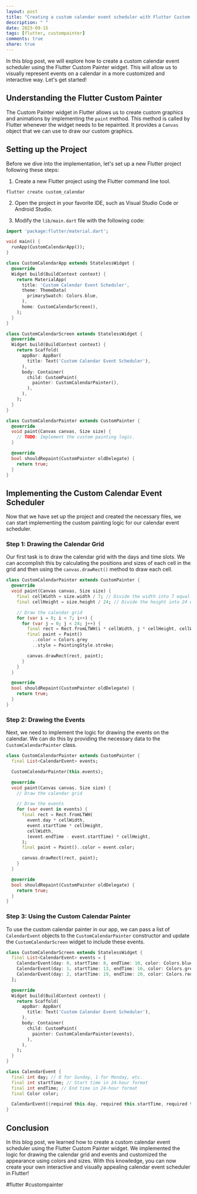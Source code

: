 ```yaml
---
layout: post
title: "Creating a custom calendar event scheduler with Flutter Custom Painter"
description: " "
date: 2023-09-15
tags: [flutter, custompainter]
comments: true
share: true
---
```


In this blog post, we will explore how to create a custom calendar event scheduler using the Flutter Custom Painter widget. This will allow us to visually represent events on a calendar in a more customized and interactive way. Let's get started!

## Understanding the Flutter Custom Painter

The Custom Painter widget in Flutter allows us to create custom graphics and animations by implementing the `paint` method. This method is called by Flutter whenever the widget needs to be repainted. It provides a `Canvas` object that we can use to draw our custom graphics.

## Setting up the Project

Before we dive into the implementation, let's set up a new Flutter project following these steps:

1. Create a new Flutter project using the Flutter command line tool.
```
flutter create custom_calendar
```

2. Open the project in your favorite IDE, such as Visual Studio Code or Android Studio.

3. Modify the `lib/main.dart` file with the following code:

```dart
import 'package:flutter/material.dart';

void main() {
  runApp(CustomCalendarApp());
}

class CustomCalendarApp extends StatelessWidget {
  @override
  Widget build(BuildContext context) {
    return MaterialApp(
      title: 'Custom Calendar Event Scheduler',
      theme: ThemeData(
        primarySwatch: Colors.blue,
      ),
      home: CustomCalendarScreen(),
    );
  }
}

class CustomCalendarScreen extends StatelessWidget {
  @override
  Widget build(BuildContext context) {
    return Scaffold(
      appBar: AppBar(
        title: Text('Custom Calendar Event Scheduler'),
      ),
      body: Container(
        child: CustomPaint(
          painter: CustomCalendarPainter(),
        ),
      ),
    );
  }
}

class CustomCalendarPainter extends CustomPainter {
  @override
  void paint(Canvas canvas, Size size) {
    // TODO: Implement the custom painting logic.
  }

  @override
  bool shouldRepaint(CustomPainter oldDelegate) {
    return true;
  }
}
```

## Implementing the Custom Calendar Event Scheduler

Now that we have set up the project and created the necessary files, we can start implementing the custom painting logic for our calendar event scheduler.

### Step 1: Drawing the Calendar Grid

Our first task is to draw the calendar grid with the days and time slots. We can accomplish this by calculating the positions and sizes of each cell in the grid and then using the `canvas.drawRect()` method to draw each cell.

```dart
class CustomCalendarPainter extends CustomPainter {
  @override
  void paint(Canvas canvas, Size size) {
    final cellWidth = size.width / 7; // Divide the width into 7 equal-sized cells
    final cellHeight = size.height / 24; // Divide the height into 24 equal-sized cells

    // Draw the calendar grid
    for (var i = 0; i < 7; i++) {
      for (var j = 0; j < 24; j++) {
        final rect = Rect.fromLTWH(i * cellWidth, j * cellHeight, cellWidth, cellHeight);
        final paint = Paint()
          ..color = Colors.grey
          ..style = PaintingStyle.stroke;

        canvas.drawRect(rect, paint);
      }
    }
  }

  @override
  bool shouldRepaint(CustomPainter oldDelegate) {
    return true;
  }
}
```

### Step 2: Drawing the Events

Next, we need to implement the logic for drawing the events on the calendar. We can do this by providing the necessary data to the `CustomCalendarPainter` class.

```dart
class CustomCalendarPainter extends CustomPainter {
  final List<CalendarEvent> events;

  CustomCalendarPainter(this.events);

  @override
  void paint(Canvas canvas, Size size) {
    // Draw the calendar grid

    // Draw the events
    for (var event in events) {
      final rect = Rect.fromLTWH(
        event.day * cellWidth,
        event.startTime * cellHeight,
        cellWidth,
        (event.endTime - event.startTime) * cellHeight,
      );
      final paint = Paint()..color = event.color;

      canvas.drawRect(rect, paint);
    }
  }

  @override
  bool shouldRepaint(CustomPainter oldDelegate) {
    return true;
  }
}
```

### Step 3: Using the Custom Calendar Painter

To use the custom calendar painter in our app, we can pass a list of `CalendarEvent` objects to the `CustomCalendarPainter` constructor and update the `CustomCalendarScreen` widget to include these events.

```dart
class CustomCalendarScreen extends StatelessWidget {
  final List<CalendarEvent> events = [
    CalendarEvent(day: 0, startTime: 8, endTime: 10, color: Colors.blue),
    CalendarEvent(day: 1, startTime: 13, endTime: 16, color: Colors.green),
    CalendarEvent(day: 2, startTime: 19, endTime: 20, color: Colors.red),
  ];

  @override
  Widget build(BuildContext context) {
    return Scaffold(
      appBar: AppBar(
        title: Text('Custom Calendar Event Scheduler'),
      ),
      body: Container(
        child: CustomPaint(
          painter: CustomCalendarPainter(events),
        ),
      ),
    );
  }
}

class CalendarEvent {
  final int day; // 0 for Sunday, 1 for Monday, etc.
  final int startTime; // Start time in 24-hour format
  final int endTime; // End time in 24-hour format
  final Color color;

  CalendarEvent({required this.day, required this.startTime, required this.endTime, required this.color});
}
```

## Conclusion

In this blog post, we learned how to create a custom calendar event scheduler using the Flutter Custom Painter widget. We implemented the logic for drawing the calendar grid and events and customized the appearance using colors and sizes. With this knowledge, you can now create your own interactive and visually appealing calendar event scheduler in Flutter!

#flutter #custompainter